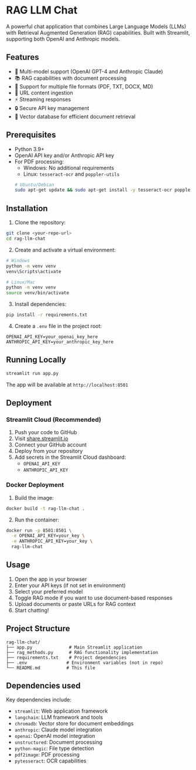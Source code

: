 # RAG LLM Chat

A powerful chat application that combines Large Language Models (LLMs) with Retrieval Augmented Generation (RAG) capabilities. Built with Streamlit, supporting both OpenAI and Anthropic models.

## Features

- 🤖 Multi-model support (OpenAI GPT-4 and Anthropic Claude)
- 📚 RAG capabilities with document processing
- 📄 Support for multiple file formats (PDF, TXT, DOCX, MD)
- 🔗 URL content ingestion
- ⚡ Streaming responses
- 🔒 Secure API key management
- 💾 Vector database for efficient document retrieval

## Prerequisites

- Python 3.9+
- OpenAI API key and/or Anthropic API key
- For PDF processing:
  - Windows: No additional requirements
  - Linux: `tesseract-ocr` and `poppler-utils`
  ```bash
  # Ubuntu/Debian
  sudo apt-get update && sudo apt-get install -y tesseract-ocr poppler-utils
  ```

## Installation

1. Clone the repository:

```bash
git clone <your-repo-url>
cd rag-llm-chat
```

2. Create and activate a virtual environment:

```bash
# Windows
python -m venv venv
venv\Scripts\activate

# Linux/Mac
python -m venv venv
source venv/bin/activate
```

3. Install dependencies:

```bash
pip install -r requirements.txt
```

4. Create a `.env` file in the project root:

```env
OPENAI_API_KEY=your_openai_key_here
ANTHROPIC_API_KEY=your_anthropic_key_here
```

## Running Locally

```bash
streamlit run app.py
```

The app will be available at `http://localhost:8501`

## Deployment

### Streamlit Cloud (Recommended)

1. Push your code to GitHub
2. Visit [share.streamlit.io](https://share.streamlit.io)
3. Connect your GitHub account
4. Deploy from your repository
5. Add secrets in the Streamlit Cloud dashboard:
   - `OPENAI_API_KEY`
   - `ANTHROPIC_API_KEY`

### Docker Deployment

1. Build the image:

```bash
docker build -t rag-llm-chat .
```

2. Run the container:

```bash
docker run -p 8501:8501 \
  -e OPENAI_API_KEY=your_key \
  -e ANTHROPIC_API_KEY=your_key \
  rag-llm-chat
```

## Usage

1. Open the app in your browser
2. Enter your API keys (if not set in environment)
3. Select your preferred model
4. Toggle RAG mode if you want to use document-based responses
5. Upload documents or paste URLs for RAG context
6. Start chatting!

## Project Structure

```
rag-llm-chat/
├── app.py              # Main Streamlit application
├── rag_methods.py      # RAG functionality implementation
├── requirements.txt    # Project dependencies
├── .env               # Environment variables (not in repo)
└── README.md          # This file
```

## Dependencies used

Key dependencies include:

- `streamlit`: Web application framework
- `langchain`: LLM framework and tools
- `chromadb`: Vector store for document embeddings
- `anthropic`: Claude model integration
- `openai`: OpenAI model integration
- `unstructured`: Document processing
- `python-magic`: File type detection
- `pdf2image`: PDF processing
- `pytesseract`: OCR capabilities
